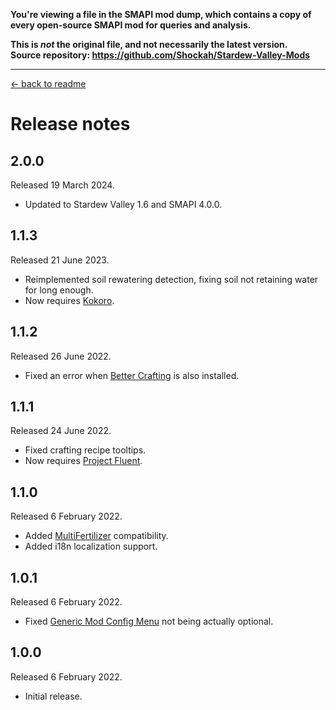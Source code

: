 **You're viewing a file in the SMAPI mod dump, which contains a copy of every open-source SMAPI mod
for queries and analysis.**

**This is _not_ the original file, and not necessarily the latest version.**  
**Source repository: https://github.com/Shockah/Stardew-Valley-Mods**

----

[← back to readme](README.md)

# Release notes

## 2.0.0
Released 19 March 2024.

* Updated to Stardew Valley 1.6 and SMAPI 4.0.0.

## 1.1.3
Released 21 June 2023.

* Reimplemented soil rewatering detection, fixing soil not retaining water for long enough.
* Now requires [Kokoro](https://www.nexusmods.com/stardewvalley/mods/15682).

## 1.1.2
Released 26 June 2022.

* Fixed an error when [Better Crafting](https://www.nexusmods.com/stardewvalley/mods/11115) is also installed.

## 1.1.1
Released 24 June 2022.

* Fixed crafting recipe tooltips.
* Now requires [Project Fluent](https://www.nexusmods.com/stardewvalley/mods/12638).

## 1.1.0
Released 6 February 2022.

* Added [MultiFertilizer](https://www.nexusmods.com/stardewvalley/mods/7436) compatibility.
* Added i18n localization support.

## 1.0.1
Released 6 February 2022.

* Fixed [Generic Mod Config Menu](https://www.nexusmods.com/stardewvalley/mods/5098) not being actually optional.

## 1.0.0
Released 6 February 2022.

* Initial release.